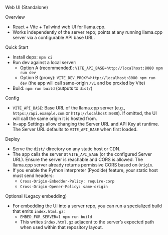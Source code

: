 Web UI (Standalone)

Overview
- React + Vite + Tailwind web UI for llama.cpp.
- Works independently of the server repo; points at any running llama.cpp server via a configurable API base URL.

Quick Start
- Install deps: `npm ci`
- Run dev against a local server:
  - Option A (recommended): `VITE_API_BASE=http://localhost:8080 npm run dev`
  - Option B (proxy): `VITE_DEV_PROXY=http://localhost:8080 npm run dev` (the app will call same-origin `/v1` and be proxied by Vite)
- Build: `npm run build` (outputs to `dist/`)

Config
- `VITE_API_BASE`: Base URL of the llama.cpp server (e.g., `https://api.example.com` or `http://localhost:8080`). If omitted, the UI will call the same origin it is hosted from.
- In-app Settings allow changing the Server URL and API Key at runtime. The Server URL defaults to `VITE_API_BASE` when first loaded.

Deploy
- Serve the `dist/` directory on any static host or CDN.
- The app calls the server at `VITE_API_BASE` (or the configured Server URL). Ensure the server is reachable and CORS is allowed. The llama.cpp server already returns permissive CORS based on `Origin`.
- If you enable the Python interpreter (Pyodide) feature, your static host must send headers:
  - `Cross-Origin-Embedder-Policy: require-corp`
  - `Cross-Origin-Opener-Policy: same-origin`

Optional (Legacy embedding)
- For embedding the UI into a server repo, you can run a specialized build that emits `index.html.gz`:
  - `EMBED_FOR_SERVER=1 npm run build`
  - This writes `index.html.gz` adjacent to the server’s expected path when used within that repository layout.

